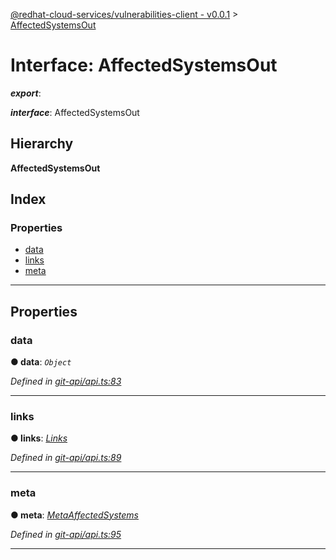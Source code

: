 [@redhat-cloud-services/vulnerabilities-client - v0.0.1](../README.md) > [AffectedSystemsOut](../interfaces/affectedsystemsout.md)

# Interface: AffectedSystemsOut

*__export__*: 

*__interface__*: AffectedSystemsOut

## Hierarchy

**AffectedSystemsOut**

## Index

### Properties

* [data](affectedsystemsout.md#data)
* [links](affectedsystemsout.md#links)
* [meta](affectedsystemsout.md#meta)

---

## Properties

<a id="data"></a>

###  data

**● data**: *`Object`*

*Defined in [git-api/api.ts:83](https://github.com/RedHatInsights/javascript-clients/blob/master/packages/vulnerabilities/git-api/api.ts#L83)*

___
<a id="links"></a>

###  links

**● links**: *[Links](links.md)*

*Defined in [git-api/api.ts:89](https://github.com/RedHatInsights/javascript-clients/blob/master/packages/vulnerabilities/git-api/api.ts#L89)*

___
<a id="meta"></a>

###  meta

**● meta**: *[MetaAffectedSystems](metaaffectedsystems.md)*

*Defined in [git-api/api.ts:95](https://github.com/RedHatInsights/javascript-clients/blob/master/packages/vulnerabilities/git-api/api.ts#L95)*

___

